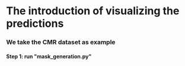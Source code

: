 

# The introduction of visualizing the predictions
### We take the CMR dataset as example
#### Step 1: run "mask_generation.py"


